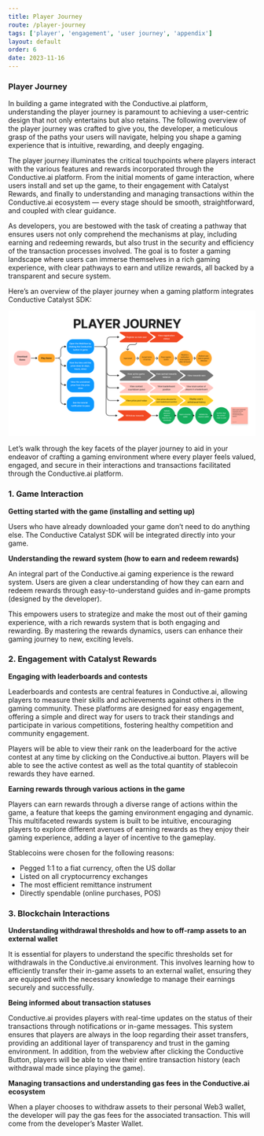 ```yaml
---
title: Player Journey
route: /player-journey
tags: ['player', 'engagement', 'user journey', 'appendix']
layout: default
order: 6
date: 2023-11-16
---
```


### Player Journey

In building a game integrated with the Conductive.ai platform, understanding the player journey is paramount to achieving a user-centric design that not only entertains but also retains. The following overview of the player journey was crafted to give you, the developer, a meticulous grasp of the paths your users will navigate, helping you shape a gaming experience that is intuitive, rewarding, and deeply engaging.

The player journey illuminates the critical touchpoints where players interact with the various features and rewards incorporated through the Conductive.ai platform. From the initial moments of game interaction, where users install and set up the game, to their engagement with Catalyst Rewards, and finally to understanding and managing transactions within the Conductive.ai ecosystem — every stage should be smooth, straightforward, and coupled with clear guidance.

As developers, you are bestowed with the task of creating a pathway that ensures users not only comprehend the mechanisms at play, including earning and redeeming rewards, but also trust in the security and efficiency of the transaction processes involved. The goal is to foster a gaming landscape where users can immerse themselves in a rich gaming experience, with clear pathways to earn and utilize rewards, all backed by a transparent and secure system.

Here’s an overview of the player journey when a gaming platform integrates Conductive Catalyst SDK:

![](https://github.com/conductiveai/catalyst-docs/blob/main/.github/User_Journey.png?raw=true)

Let’s walk through the key facets of the player journey to aid in your endeavor of crafting a gaming environment where every player feels valued, engaged, and secure in their interactions and transactions facilitated through the Conductive.ai platform.

### 1. Game Interaction

**Getting started with the game (installing and setting up)**

Users who have already downloaded your game don’t need to do anything else. The Conductive Catalyst SDK will be integrated directly into your game.

**Understanding the reward system (how to earn and redeem rewards)**

An integral part of the Conductive.ai gaming experience is the reward system. Users are given a clear understanding of how they can earn and redeem rewards through easy-to-understand guides and in-game prompts (designed by the developer).


This empowers users to strategize and make the most out of their gaming experience, with a rich rewards system that is both engaging and rewarding. By mastering the rewards dynamics, users can enhance their gaming journey to new, exciting levels.

### 2. Engagement with Catalyst Rewards

**Engaging with leaderboards and contests**

Leaderboards and contests are central features in Conductive.ai, allowing players to measure their skills and achievements against others in the gaming community. These platforms are designed for easy engagement, offering a simple and direct way for users to track their standings and participate in various competitions, fostering healthy competition and community engagement.

Players will be able to view their rank on the leaderboard for the active contest at any time by clicking on the Conductive.ai button. Players will be able to see the active contest as well as the total quantity of stablecoin rewards they have earned.

**Earning rewards through various actions in the game**

Players can earn rewards through a diverse range of actions within the game, a feature that keeps the gaming environment engaging and dynamic. This multifaceted rewards system is built to be intuitive, encouraging players to explore different avenues of earning rewards as they enjoy their gaming experience, adding a layer of incentive to the gameplay.

Stablecoins were chosen for the following reasons:

- Pegged 1:1 to a fiat currency, often the US dollar
- Listed on all cryptocurrency exchanges
- The most efficient remittance instrument
- Directly spendable (online purchases, POS)

### 3. Blockchain Interactions

**Understanding withdrawal thresholds and how to off-ramp assets to an external wallet**

It is essential for players to understand the specific thresholds set for withdrawals in the Conductive.ai environment. This involves learning how to efficiently transfer their in-game assets to an external wallet, ensuring they are equipped with the necessary knowledge to manage their earnings securely and successfully.

**Being informed about transaction statuses**

Conductive.ai provides players with real-time updates on the status of their transactions through notifications or in-game messages. This system ensures that players are always in the loop regarding their asset transfers, providing an additional layer of transparency and trust in the gaming environment. In addition, from the webview after clicking the Conductive Button, players will be able to view their entire transaction history (each withdrawal made since playing the game).

**Managing transactions and understanding gas fees in the Conductive.ai ecosystem**

When a player chooses to withdraw assets to their personal Web3 wallet, the developer will pay the gas fees for the associated transaction. This will come from the developer’s Master Wallet.